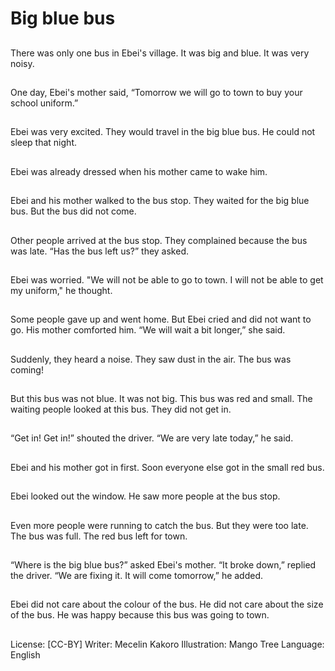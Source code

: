 # Big blue bus

##
There was only
one bus in
Ebei's village.
It was big and blue.
It was very noisy.

##
One day, Ebei's
mother said,
“Tomorrow we will
go to town to buy
your school uniform.”

##
Ebei was very excited.
They would travel
in the big blue
bus.
He could not sleep
that night.

##
Ebei was already
dressed when his
mother came to
wake him.

##
Ebei and his mother
walked to the
bus stop.
They waited for
the big blue bus.
But the bus
did not come.

##
Other people arrived
at the bus stop.
They complained
because the bus
was late.
“Has the bus
left us?”
they asked.

##
Ebei was worried.
"We will not be able
to go to town.
I will not be able
to get my uniform,"
he thought.

##
Some people gave up
and went home.
But Ebei cried and
did not want to go.
His mother
comforted him.
“We will wait
a bit longer,” she said.

##
Suddenly, they heard
a noise.
They saw dust
in the air.
The bus was coming!

##
But this bus was not
blue. It was not big.
This bus was red
and small.
The waiting people
looked at this bus.
They did not get in.

##
“Get in! Get in!”
shouted the driver.
“We are very late
today,” he said.

##
Ebei and his mother
got in first.
Soon everyone else
got in the small
red bus.

##
Ebei looked out the
window. He saw
more people at
the bus stop.

##
Even more people
were running to
catch the bus.
But they were too late.
The bus was full.
The red bus left
for town.

##
“Where is the big
blue bus?” asked
Ebei's mother.
“It broke down,”
replied the driver.
“We are fixing it.
It will come tomorrow,”
he added.

##
Ebei did not care
about the colour of
the bus.
He did not care
about the size of
the bus.
He was happy
because this bus
was going to town.

##
License: [CC-BY]
Writer: Mecelin Kakoro
Illustration: Mango Tree
Language: English
